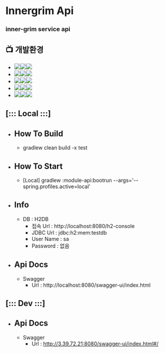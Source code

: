 # Innergrim Api
### inner-grim service api


## 📺 개발환경
- <img src="https://img.shields.io/badge/Language-%23121011?style=for-the-badge"><img src="https://img.shields.io/badge/java-%23ED8B00?style=for-the-badge&logo=openjdk&logoColor=white"><img src="https://img.shields.io/badge/21-515151?style=for-the-badge">
- <img src="https://img.shields.io/badge/Language-%23121011?style=for-the-badge"><img src="https://img.shields.io/badge/Kotlin-0095D5?&style=for-the-badge&logo=kotlin&logoColor=white"><img src="https://img.shields.io/badge/-515151?style=for-the-badge">
- <img src="https://img.shields.io/badge/Framework-%23121011?style=for-the-badge"><img src="https://img.shields.io/badge/springboot-6DB33F?style=for-the-badge&logo=springboot&logoColor=white"><img src="https://img.shields.io/badge/3.3.3-515151?style=for-the-badge">
- <img src="https://img.shields.io/badge/Build-%23121011?style=for-the-badge"><img src="https://img.shields.io/badge/Gradle-02303A?style=for-the-badge&logo=Gradle&logoColor=white"><img src="https://img.shields.io/badge/8.10-515151?style=for-the-badge">
- <img src="https://img.shields.io/badge/DataBase-%23121011?style=for-the-badge"><img src="https://img.shields.io/badge/mysql-%2300f.svg?style=for-the-badge&logo=mysql&logoColor=white"><img src="https://img.shields.io/badge/-515151?style=for-the-badge">

## [::: Local :::]

- ## How To Build
  - gradlew clean build -x test
- ## How To Start
  - [Local] gradlew :module-api:bootrun --args='--spring.profiles.active=local'

- ## Info
  - DB : H2DB
    - 접속 Url : http://localhost:8080/h2-console
    - JDBC Url : jdbc:h2:mem:testdb
    - User Name : sa
    - Password : 없음

- ## Api Docs
  - Swagger
    - Url : http://localhost:8080/swagger-ui/index.html

## [::: Dev :::]

- ## Api Docs
  - Swagger
    - Url : http://3.39.72.21:8080/swagger-ui/index.html#/


[//]: # (잔디먹는 뱀 적용법 , https://aeda.tistory.com/m/21)